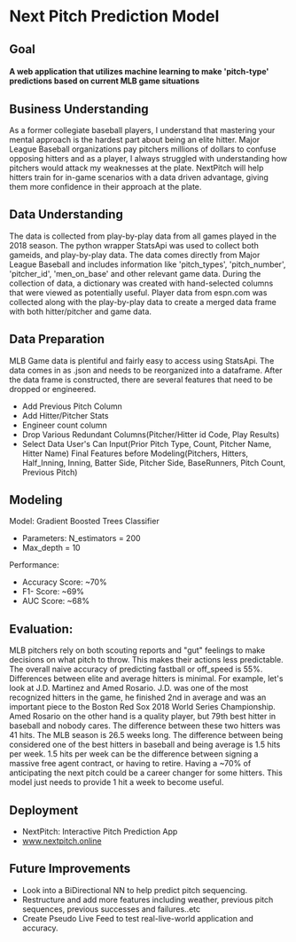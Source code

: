 # Next Pitch Prediction Model
## Goal 
#### A web application that utilizes machine learning to make 'pitch-type' predictions based on current MLB game situations

## Business Understanding
As a former collegiate baseball players, I understand that mastering your mental approach is the hardest part about being an elite hitter. Major League Baseball organizations pay pitchers millions of dollars to confuse opposing hitters and as a player, I always struggled with understanding how pitchers would attack my weaknesses at the plate. NextPitch will help hitters train for in-game scenarios with a data driven advantage, giving them more confidence in their approach at the plate.


## Data Understanding
The data is collected from play-by-play data from all games played in the 2018 season. The python wrapper StatsApi was used to collect both gameids, and play-by-play data. The data comes directly from Major League Baseball and includes information like 'pitch_types', 'pitch_number', 'pitcher_id', 'men_on_base' and other relevant game data. During the collection of data, a dictionary was created with hand-selected columns that were viewed as potentially useful. Player data from espn.com was collected along with the play-by-play data to create a merged data frame with both hitter/pitcher and game data.

## Data Preparation
MLB Game data is plentiful and fairly easy to access using StatsApi. The data comes in as .json and needs to be reorganized into a dataframe. After the data frame is constructed, there are several features that need to be dropped or engineered.
- Add Previous Pitch Column
- Add Hitter/Pitcher Stats
- Engineer count column
- Drop Various Redundant Columns(Pitcher/Hitter id Code, Play Results)
- Select Data User's Can Input(Prior Pitch Type, Count, Pitcher Name, Hitter Name)
Final Features before Modeling(Pitchers, Hitters, Half_Inning, Inning, Batter Side, Pitcher Side, BaseRunners, Pitch Count, Previous Pitch)


## Modeling
Model: Gradient Boosted Trees Classifier
- Parameters: N_estimators = 200
- Max_depth = 10

Performance: 
- Accuracy Score: ~70% 
- F1- Score: ~69% 
- AUC Score: ~68%

## Evaluation:
MLB pitchers rely on both scouting reports and "gut" feelings to make decisions on what pitch to throw. This makes their actions less predictable. The overall naive accuracy of predicting fastball or off_speed is 55%. Differences between elite and average hitters is minimal. For example, let's look at J.D. Martinez and Amed Rosario. J.D. was one of the most recognized hitters in the game, he finished 2nd in average and was an important piece to the Boston Red Sox 2018 World Series Championship. Amed Rosario on the other hand is a quality player, but 79th best hitter in baseball and nobody cares. The difference between these two hitters was 41 hits. The MLB season is 26.5 weeks long. The difference between being considered one of the best hitters in baseball and being average is 1.5 hits per week. 1.5 hits per week can be the difference between signing a massive free agent contract, or having to retire. Having a ~70% of anticipating the next pitch could be a career changer for some hitters. This model just needs to provide 1 hit a week to become useful.

## Deployment
- NextPitch: Interactive Pitch Prediction App
- www.nextpitch.online

## Future Improvements
- Look into a BiDirectional NN to help predict pitch sequencing.
- Restructure and add more features including weather, previous pitch sequences, previous successes and failures..etc
- Create Pseudo Live Feed to test real-live-world application and accuracy. 
 



